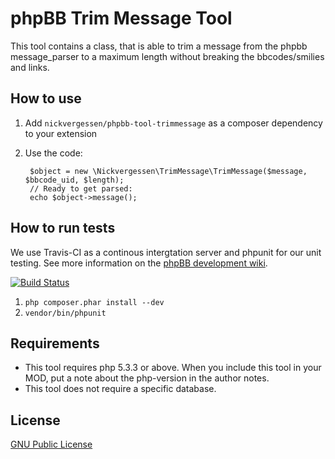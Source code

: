 # phpBB Trim Message Tool #

This tool contains a class, that is able to trim a message from the phpbb message_parser to a maximum length without breaking the bbcodes/smilies and links.

## How to use ##

1. Add `nickvergessen/phpbb-tool-trimmessage` as a composer dependency to your extension
2. Use the code:

		$object = new \Nickvergessen\TrimMessage\TrimMessage($message, $bbcode_uid, $length);
		// Ready to get parsed:
		echo $object->message();

## How to run tests ##

We use Travis-CI as a continous intergtation server and phpunit for our unit testing. See more information on the [phpBB development wiki](https://wiki.phpbb.com/Unit_Tests).

[![Build Status](https://travis-ci.org/nickvergessen/phpbb-tool-trimmessage.png?branch=master)](https://travis-ci.org/nickvergessen/phpbb-tool-trimmessage)

1. `php composer.phar install --dev`
2. `vendor/bin/phpunit`

## Requirements ##
* This tool requires php 5.3.3 or above. When you include this tool in your MOD, put a note about the php-version in the author notes.
* This tool does not require a specific database.

## License ##
[GNU Public License](license.txt)
